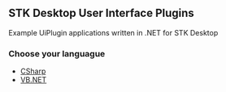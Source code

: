 ## STK Desktop User Interface Plugins

Example UiPlugin applications written in .NET for STK Desktop

### Choose your languague

* [CSharp](CSharp)
* [VB.NET](VB.NET)